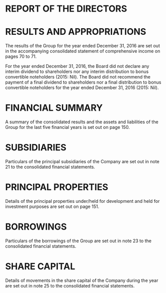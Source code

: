 # REPORT OF THE DIRECTORS  

# RESULTS AND APPROPRIATIONS  

The results of the Group for the year ended December 31, 2016 are set out in the accompanying consolidated statement of comprehensive income on pages 70 to 71.  

For the year ended December 31, 2016, the Board did not declare any interim dividend to shareholders nor any interim distribution to bonus convertible noteholders (2015: Nil). The Board did not recommend the payment of a final dividend to shareholders nor a final distribution to bonus convertible noteholders for the year ended December 31, 2016 (2015: Nil).  

# FINANCIAL SUMMARY  

A summary of the consolidated results and the assets and liabilities of the Group for the last five financial years is set out on page 150.  

# SUBSIDIARIES  

Particulars of the principal subsidiaries of the Company are set out in note 21 to the consolidated financial statements.  

# PRINCIPAL PROPERTIES  

Details of the principal properties under/held for development and held for investment purposes are set out on page 151.  

# BORROWINGS  

Particulars of the borrowings of the Group are set out in note 23 to the consolidated financial statements.  

# SHARE CAPITAL  

Details of movements in the share capital of the Company during the year are set out in note 25 to the consolidated financial statements.  